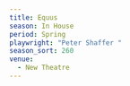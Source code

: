```yaml
---
title: Equus
season: In House
period: Spring
playwright: "Peter Shaffer "
season_sort: 260
venue:
  - New Theatre
---
```



